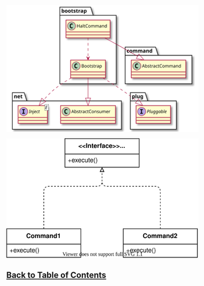 ![Class Diagram (puml)](images/class-diagram-puml.svg)

![Class Diagram (drawio)](images/class-diagram.drawio.svg)

## [Back to Table of Contents](../TableOfContents.md)